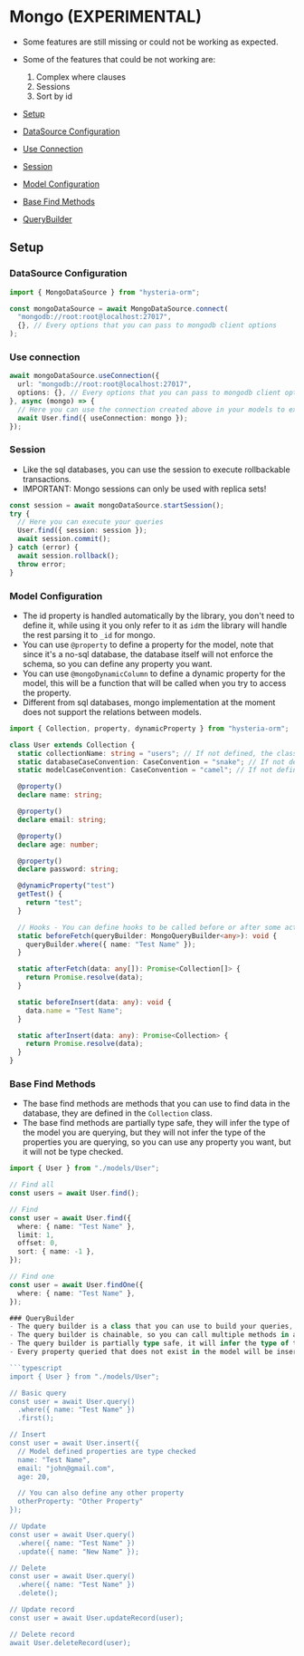 # Mongo (EXPERIMENTAL)

- Some features are still missing or could not be working as expected.
- Some of the features that could be not working are:
  1. Complex where clauses
  2. Sessions
  3. Sort by id

- [Setup](#setup)
- [DataSource Configuration](#datasource-configuration)
- [Use Connection](#use-connection)
- [Session](#session)
- [Model Configuration](#model-configuration)
- [Base Find Methods](#base-find-methods)
- [QueryBuilder](#querybuilder)

## Setup

### DataSource Configuration
```typescript
import { MongoDataSource } from "hysteria-orm";

const mongoDataSource = await MongoDataSource.connect(
  "mongodb://root:root@localhost:27017",
  {}, // Every options that you can pass to mongodb client options
);
```

### Use connection
```typescript
await mongoDataSource.useConnection({
  url: "mongodb://root:root@localhost:27017",
  options: {}, // Every options that you can pass to mongodb client options
}, async (mongo) => {
  // Here you can use the connection created above in your models to execute queries in other databases
  await User.find({ useConnection: mongo });
});
```

### Session
- Like the sql databases, you can use the session to execute rollbackable transactions.
- IMPORTANT: Mongo sessions can only be used with replica sets!
```typescript
const session = await mongoDataSource.startSession();
try {
  // Here you can execute your queries
  User.find({ session: session });
  await session.commit();
} catch (error) {
  await session.rollback();
  throw error;
}
```

### Model Configuration
- The id property is handled automatically by the library, you don't need to define it, while using it you only refer to it as `id`m the library will handle the rest parsing it to `_id` for mongo.
- You can use `@property` to define a property for the model, note that since it's a no-sql database, the database itself will not enforce the schema, so you can define any property you want.
- You can use `@mongoDynamicColumn` to define a dynamic property for the model, this will be a function that will be called when you try to access the property.
- Different from sql databases, mongo implementation at the moment does not support the relations between models.

```typescript
import { Collection, property, dynamicProperty } from "hysteria-orm";

class User extends Collection {
  static collectionName: string = "users"; // If not defined, the class name in snake_case with a 's' at the end will be used
  static databaseCaseConvention: CaseConvention = "snake"; // If not defined, it will use the snake case while interacting with the database
  static modelCaseConvention: CaseConvention = "camel"; // If not defined, it will use the camel case while interacting with the model

  @property()
  declare name: string;

  @property()
  declare email: string;

  @property()
  declare age: number;

  @property()
  declare password: string;

  @dynamicProperty("test")
  getTest() {
    return "test";
  }

  // Hooks - You can define hooks to be called before or after some actions
  static beforeFetch(queryBuilder: MongoQueryBuilder<any>): void {
    queryBuilder.where({ name: "Test Name" });
  }

  static afterFetch(data: any[]): Promise<Collection[]> {
    return Promise.resolve(data);
  }

  static beforeInsert(data: any): void {
    data.name = "Test Name";
  }

  static afterInsert(data: any): Promise<Collection> {
    return Promise.resolve(data);
  }
}
```

### Base Find Methods
- The base find methods are methods that you can use to find data in the database, they are defined in the `Collection` class.
- The base find methods are partially type safe, they will infer the type of the model you are querying, but they will not infer the type of the properties you are querying, so you can use any property you want, but it will not be type checked.

```typescript
import { User } from "./models/User";

// Find all
const users = await User.find();

// Find
const user = await User.find({
  where: { name: "Test Name" },
  limit: 1,
  offset: 0,
  sort: { name: -1 },
});

// Find one
const user = await User.findOne({
  where: { name: "Test Name" },
});

### QueryBuilder
- The query builder is a class that you can use to build your queries, it has a lot of methods that you can use to build your queries.
- The query builder is chainable, so you can call multiple methods in a single line.
- The query builder is partially type safe, it will infer the type of the model you are querying, but it will not infer the type of the properties you are querying, so you can use any property you want, but it will not be type checked.
- Every property queried that does not exist in the model will be inserted in the `extraColumns` property that every collection has, so you can access it later if you want.

```typescript
import { User } from "./models/User";

// Basic query
const user = await User.query()
  .where({ name: "Test Name" })
  .first();

// Insert
const user = await User.insert({ 
  // Model defined properties are type checked
  name: "Test Name", 
  email: "john@gmail.com", 
  age: 20,

  // You can also define any other property
  otherProperty: "Other Property"
});

// Update
const user = await User.query()
  .where({ name: "Test Name" })
  .update({ name: "New Name" });

// Delete
const user = await User.query()
  .where({ name: "Test Name" })
  .delete();

// Update record
const user = await User.updateRecord(user);

// Delete record
await User.deleteRecord(user);
```
